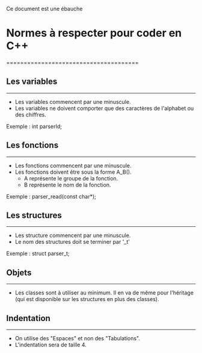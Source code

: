 Ce document est une ébauche


# Normes à respecter pour coder en C++
======================================

## Les variables
----------------

* Les variables commencent par une minuscule.
* Les variables ne doivent comporter que des caractères de l'alphabet ou des chiffres.

Exemple : int parserId;

## Les fonctions
----------------

* Les fonctions commencent par une minuscule.
* Les fonctions doivent être sous la forme A_B().
  * A représente le groupe de la fonction.
  * B représente le nom de la fonction.

Exemple : parser_read(const char*);

## Les structures
-----------------

* Les structure commencent par une minuscule.
* Le nom des structures doit se terminer par '_t'

Exemple : struct parser_t;

## Objets
---------

* Les classes sont à utiliser au minimum. Il en va de même pour l'héritage (qui est disponible sur les structures en plus des classes).

## Indentation
--------------

* On utilise des "Espaces" et non des "Tabulations".
* L'indentation sera de taille 4.







